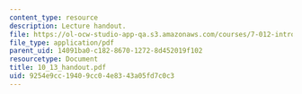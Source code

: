 ```yaml
---
content_type: resource
description: Lecture handout.
file: https://ol-ocw-studio-app-qa.s3.amazonaws.com/courses/7-012-introduction-to-biology-fall-2004/9254e9cc19409cc04e8343a05fd7c0c3_10_13_handout.pdf
file_type: application/pdf
parent_uid: 14091ba0-c182-8670-1272-8d452019f102
resourcetype: Document
title: 10_13_handout.pdf
uid: 9254e9cc-1940-9cc0-4e83-43a05fd7c0c3
---
```

